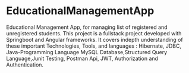 # EducationalManagementApp
Educational Management App, for managing list of registered and unregistered students.
This project is a fullstack project developed with Springboot and Angular frameworks. It covers indepth understanding of these important Technologies, Tools, and languages : Hibernate, JDBC, Java-Programming Language MySQL Database,Structured Query Language,Junit Testing, Postman Api, JWT, Authorization and Authentication.
